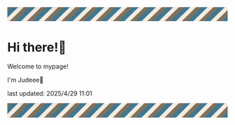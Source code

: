 <!-- Header image -->
<img src="./pokemon/pokemon_12.png" width="1000">

# Hi there!👋

Welcome to mypage!

I'm Judeee🐷

last updated: 2025/4/29 11:01

<!-- Footer image -->
<img src="./pokemon/pokemon_12.png" width="1000">
